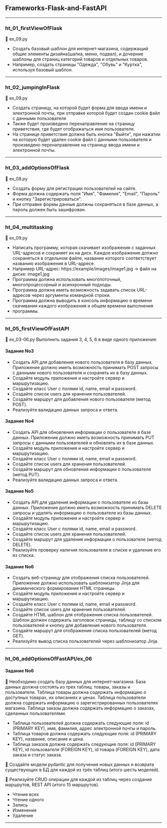 ## Frameworks-Flask-and-FastAPI

--------------------

### ht_01_firstViewOfFlask
📌 ex_09.py  
- Создать базовый шаблон для интернет-магазина, содержащий общие элементы дизайна(шапка, меню, подвал), и дочерние 
шаблоны для страниц категорий товаров и отдельных товаров.
- Например, создать страницы "Одежда", "Обувь" и "Куртка", используя базовый шаблон.
--------------------

### ht_02_jumpingInFlask
📌 ex_09.py 
- Создать страницу, на которой будет форма для ввода имени и электронной почты, при отправке которой будет создан 
cookie файл с данными пользователя
- Также будет произведено перенаправление на страницу приветствия, где будет отображаться имя пользователя.
- На странице приветствия должна быть кнопка "Выйти", при нажатии на которую будет удален cookie файл с данными 
пользователя и произведено перенаправление на страницу ввода имени и электронной почты.
--------------------

### ht_03_addOptionsOfFlask
📌 ex_08.py
- Создать форму для регистрации пользователей на сайте.
- Форма должна содержать поля "Имя", "Фамилия", "Email", "Пароль" и кнопку "Зарегистрироваться".
- При отправке формы данные должны сохраняться в базе данных, а пароль должен быть зашифрован.
--------------------

### ht_04_multitasking
📌 ex_09.py
- Написать программу, которая скачивает изображения с заданных URL-адресов и сохраняет их на диск. Каждое изображение 
должно сохраняться в отдельном файле, название которого соответствует названию изображения в URL-адресе.
- Например URL-адрес: https://example/images/image1.jpg -> файл на диске: image1.jpg
- Программа должна использовать многопоточный, многопроцессорный и асинхронный подходы.
- Программа должна иметь возможность задавать список URL-адресов через аргументы командной строки.
- Программа должна выводить в консоль информацию о времени скачивания каждого изображения и общем времени выполнения 
- программы.
--------------------

### ht_05_firstViewOfFastAPI
📌 ex_03-06.py
Выполнить задания 3, 4, 5, 6 в виде одного приложения:
#### Задание No3
- Создать API для добавления нового пользователя в базу данных. Приложение должно иметь возможность принимать POST 
запросы с данными нового пользователя и сохранять их в базу данных.
- Создайте модуль приложения и настройте сервер и маршрутизацию.
- Создайте класс User с полями id, name, email и password.
- Создайте список users для хранения пользователей.
- Создайте маршрут для добавления нового пользователя (метод POST).
- Реализуйте валидацию данных запроса и ответа.

#### Задание No4
- Создать API для обновления информации о пользователе в базе данных. Приложение должно иметь возможность принимать 
PUT запросы с данными пользователей и обновлять их в базе данных.
- Создайте модуль приложения и настройте сервер и маршрутизацию.
- Создайте класс User с полями id, name, email и password.
- Создайте список users для хранения пользователей.
- Создайте маршрут для обновления информации о пользователе (метод PUT).
- Реализуйте валидацию данных запроса и ответа.

#### Задание No5
- Создать API для удаления информации о пользователе из базы данных. Приложение должно иметь возможность принимать 
DELETE запросы и удалять информацию о пользователе из базы данных.
- Создайте модуль приложения и настройте сервер и маршрутизацию.
- Создайте класс User с полями id, name, email и password.
- Создайте список users для хранения пользователей.
- Создайте маршрут для удаления информации о пользователе (метод DELETE).
- Реализуйте проверку наличия пользователя в списке и удаление его из списка.

#### Задание No6
- Создать веб-страницу для отображения списка пользователей. Приложение должно использовать шаблонизатор Jinja для 
динамического формирования HTML страницы.
- Создайте модуль приложения и настройте сервер и маршрутизацию.
- Создайте класс User с полями id, name, email и password.
- Создайте список users для хранения пользователей.
-  Создайте HTML шаблон для отображения списка пользователей. Шаблон должен содержать заголовок страницы, таблицу со 
списком пользователей и кнопку для добавления нового пользователя.
- Создайте маршрут для отображения списка пользователей (метод GET).
- Реализуйте вывод списка пользователей через шаблонизатор Jinja.
--------------------

### ht_06_addOptionsOfFastAPI/ex_06
#### Задание No6
📌 Необходимо создать базу данных для интернет-магазина. База данных должна состоять из трех таблиц: товары, заказы и 
пользователи. Таблица товары должна содержать информацию о доступных товарах, их описаниях и ценах. 
Таблица пользователи должна содержать информацию о зарегистрированных пользователях магазина.
Таблица заказы должна содержать информацию о заказах, сделанных пользователями.
- Таблица пользователей должна содержать следующие поля: id (PRIMARY KEY), имя, фамилия, адрес электронной почты и 
пароль.
- Таблица товаров должна содержать следующие поля: id (PRIMARY KEY), название, описание и цена.
- Таблица заказов должна содержать следующие поля: id (PRIMARY KEY), id пользователя (FOREIGN KEY), id товара 
(FOREIGN KEY), дата заказа и статус заказа.

📌 Создайте модели pydantic для получения новых данных и возврата существующих в БД для каждой из трёх таблиц 
(итого шесть моделей).

📌 Реализуйте CRUD операции для каждой из таблиц через создание маршрутов, REST API (итого 15 маршрутов).
- Чтение всех
- Чтение одного
- Запись
- Изменение
- Удаление
--------------------
